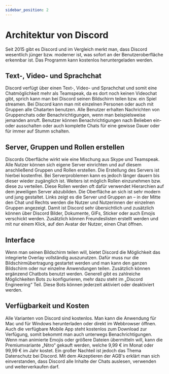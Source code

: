 ```yaml
---
sidebar_position: 2
---
```


# Architektur von Discord

Seit 2015 gibt es Discord und im Vergleich merkt man, dass Discord wesentlich jünger bzw. moderner ist, was sofort an der Benutzeroberfläche erkennbar ist. Das Programm kann kostenlos heruntergeladen werden.

## Text-, Video- und Sprachchat

Discord verfügt über einen Text-, Video- und Sprachchat und somit eine Chatmöglichkeit mehr als Teamspeak, da es dort noch keinen Videochat gibt, sprich kann man bei Discord seinen Bildschirm teilen bzw. ein Spiel streamen. Bei Discord kann man mit einzelnen Personen oder auch mit Gruppen alle Chatarten benutzen. Alle Benutzer erhalten Nachrichten von Gruppenchats oder Benachrichtigungen, wenn man beispielsweise jemanden anruft. Benutzer können Benachrichtigungen nach Belieben ein- oder ausschalten oder auch komplette Chats für eine gewisse Dauer oder für immer auf Stumm schalten.

## Server, Gruppen und Rollen erstellen

Discords Oberfläche wirkt wie eine Mischung aus Skype und Teamspeak. Alle Nutzer können sich eigene Server einrichten und auf diesem anschließend Gruppen und Rollen erstellen. Die Erstellung des Servers ist hierbei kostenfrei. Bei Serverproblemen kann es jedoch länger dauern bis dieser wieder zugänglich ist. Weiters ist möglich Rollen einzunehmen bzw. diese zu verteilen. Diese Rollen werden oft dafür verwendet Hierarchien auf dem jeweiligen Server abzubilden.
Die Oberfläche an sich ist sehr modern und jung gestaltet. Links zeigt es die Server und Gruppen an – in der Mitte den Chat und Rechts werden die Nutzer und Nutzerinnen der einzelnen Gruppen angezeigt. Damit ist Discord sehr übersichtlich und zusätzlich können über Discord Bilder, Dokumente, GIFs, Sticker oder auch Emojis verschickt werden. Zusätzlich können Freundeslisten erstellt werden und mit nur einem Klick, auf den Avatar der Nutzer, einen Chat öffnen.

## Interface

Wenn man seinen Bildschirm teilen will, bietet Discord die Möglichkeit das integrierte Overlay vollständig auszunutzen. Dafür muss nur die Bildschirmübertragung gestartet werden und man kann den ganzen Bildschirm oder nur einzelne Anwendungen teilen. Zusätzlich können ergänzend Chatbots benutzt werden. Generell gibt es zahlreiche Möglichkeiten Bots zu konfigurieren, mehr dazu steht im „Discord Engineering“ Teil. Diese Bots können jederzeit aktiviert oder deaktiviert werden.

## Verfügbarkeit und Kosten

Alle Varianten von Discord sind kostenlos. Man kann die Anwendung für Mac und für Windows herunterladen oder direkt im Webbrowser öffnen. Auch die verfügbare Mobile App steht kostenlos zum Download zur Verfügung, somit bekommt man auch unterwegs Benachrichtigungen. Wenn man animierte Emojis oder größere Dateien übermitteln will, kann die Premiumvariante „Nitro“ gekauft werden, welche 9,99 € im Monat oder 99,99 € im Jahr kostet. Ein großer Nachteil ist jedoch das Thema Datenschutz bei Discord. Mit dem Akzeptieren der AGB's erklärt man sich einverstanden, dass Discord alle Inhalte der Chats auslesen, verwenden und weiterverkaufen darf.